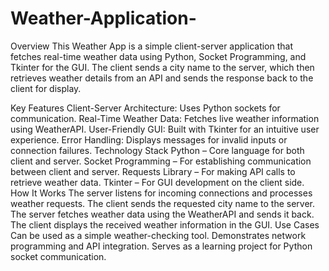 # Weather-Application-
Overview
This Weather App is a simple client-server application that fetches real-time weather data using Python, Socket Programming, and Tkinter for the GUI. The client sends a city name to the server, which then retrieves weather details from an API and sends the response back to the client for display.

Key Features
Client-Server Architecture: Uses Python sockets for communication.
Real-Time Weather Data: Fetches live weather information using WeatherAPI.
User-Friendly GUI: Built with Tkinter for an intuitive user experience.
Error Handling: Displays messages for invalid inputs or connection failures.
Technology Stack
Python – Core language for both client and server.
Socket Programming – For establishing communication between client and server.
Requests Library – For making API calls to retrieve weather data.
Tkinter – For GUI development on the client side.
How It Works
The server listens for incoming connections and processes weather requests.
The client sends the requested city name to the server.
The server fetches weather data using the WeatherAPI and sends it back.
The client displays the received weather information in the GUI.
Use Cases
Can be used as a simple weather-checking tool.
Demonstrates network programming and API integration.
Serves as a learning project for Python socket communication.
